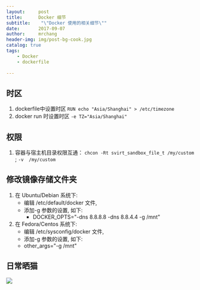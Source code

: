 ```yaml
---
layout:     post
title:      Docker 细节 
subtitle:    "\"Docker 使用的相关细节\""
date:       2017-09-07
author:     mrchang
header-img: img/post-bg-cook.jpg
catalog: true
tags:
    - Docker
    - dockerfile
   
---
```


## 时区
1. dockerfile中设置时区 `RUN echo "Asia/Shanghai" > /etc/timezone`
2. docker run 时设置时区 `-e TZ="Asia/Shanghai" `

## 权限
1. 容器与宿主机目录权限互通： `chcon -Rt svirt_sandbox_file_t /my/custom` ; `-v  /my/custom `

## 修改镜像存储文件夹
1. 在 Ubuntu/Debian 系统下:
	* 编辑 /etc/default/docker 文件, 
	* 添加-g 参数的设置, 如下:
 		* DOCKER_OPTS="-dns 8.8.8.8 -dns 8.8.4.4 -g /mnt"
2. 在 Fedora/Centos 系统下:
	* 编辑 /etc/sysconfig/docker 文件,
	*  添加-g 参数的设置, 如下:
      * other_args="-g /mnt"

## 日常晒猫

![](http://files.jetbrains.org.cn/17-9-9/75914381.jpg)